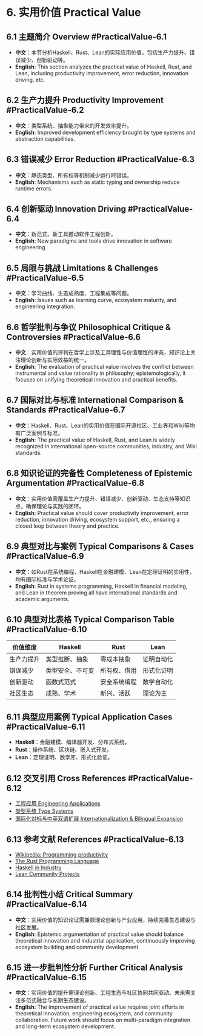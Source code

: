 # 6. 实用价值 Practical Value

## 6.1 主题简介 Overview #PracticalValue-6.1

- **中文**：本节分析Haskell、Rust、Lean的实际应用价值，包括生产力提升、错误减少、创新驱动等。
- **English**: This section analyzes the practical value of Haskell, Rust, and Lean, including productivity improvement, error reduction, innovation driving, etc.

## 6.2 生产力提升 Productivity Improvement #PracticalValue-6.2

- **中文**：类型系统、抽象能力带来的开发效率提升。
- **English**: Improved development efficiency brought by type systems and abstraction capabilities.

## 6.3 错误减少 Error Reduction #PracticalValue-6.3

- **中文**：静态类型、所有权等机制减少运行时错误。
- **English**: Mechanisms such as static typing and ownership reduce runtime errors.

## 6.4 创新驱动 Innovation Driving #PracticalValue-6.4

- **中文**：新范式、新工具推动软件工程创新。
- **English**: New paradigms and tools drive innovation in software engineering.

## 6.5 局限与挑战 Limitations & Challenges #PracticalValue-6.5

- **中文**：学习曲线、生态成熟度、工程集成等问题。
- **English**: Issues such as learning curve, ecosystem maturity, and engineering integration.

## 6.6 哲学批判与争议 Philosophical Critique & Controversies #PracticalValue-6.6

- **中文**：实用价值的评判在哲学上涉及工具理性与价值理性的冲突，知识论上关注理论创新与实际效益的统一。
- **English**: The evaluation of practical value involves the conflict between instrumental and value rationality in philosophy; epistemologically, it focuses on unifying theoretical innovation and practical benefits.

## 6.7 国际对比与标准 International Comparison & Standards #PracticalValue-6.7

- **中文**：Haskell、Rust、Lean的实用价值在国际开源社区、工业界和Wiki等均有广泛案例与标准。
- **English**: The practical value of Haskell, Rust, and Lean is widely recognized in international open-source communities, industry, and Wiki standards.

## 6.8 知识论证的完备性 Completeness of Epistemic Argumentation #PracticalValue-6.8

- **中文**：实用价值需覆盖生产力提升、错误减少、创新驱动、生态支持等知识点，确保理论与实践的闭环。
- **English**: Practical value should cover productivity improvement, error reduction, innovation driving, ecosystem support, etc., ensuring a closed loop between theory and practice.

## 6.9 典型对比与案例 Typical Comparisons & Cases #PracticalValue-6.9

- **中文**：如Rust在系统编程、Haskell在金融建模、Lean在定理证明的实用性，均有国际标准与学术论证。
- **English**: Rust in systems programming, Haskell in financial modeling, and Lean in theorem proving all have international standards and academic arguments.

## 6.10 典型对比表格 Typical Comparison Table #PracticalValue-6.10

| 价值维度 | Haskell | Rust | Lean |
|----------|---------|------|------|
| 生产力提升 | 类型推断、抽象 | 零成本抽象 | 证明自动化 |
| 错误减少   | 类型安全、不可变 | 所有权、借用 | 形式化证明 |
| 创新驱动   | 函数式范式 | 安全系统编程 | 数学自动化 |
| 社区生态   | 成熟、学术 | 新兴、活跃 | 理论为主 |

## 6.11 典型应用案例 Typical Application Cases #PracticalValue-6.11

- **Haskell**：金融建模、编译器开发、分布式系统。
- **Rust**：操作系统、区块链、嵌入式开发。
- **Lean**：定理证明、数学库、形式化验证。

## 6.12 交叉引用 Cross References #PracticalValue-6.12

- [工程应用 Engineering Applications](../EngineeringApplications/README.md)
- [类型系统 Type Systems](../TypeSystems/README.md)
- [国际化对标与中英双语扩展 Internationalization & Bilingual Expansion](../Internationalization_Bilingual/README.md)

## 6.13 参考文献 References #PracticalValue-6.13

- [Wikipedia: Programming productivity](https://en.wikipedia.org/wiki/Programming_productivity)
- [The Rust Programming Language](https://doc.rust-lang.org/book/)
- [Haskell in Industry](https://wiki.haskell.org/Haskell_in_industry)
- [Lean Community Projects](https://leanprover-community.github.io/)

## 6.14 批判性小结 Critical Summary #PracticalValue-6.14

- **中文**：实用价值的知识论证需兼顾理论创新与产业应用，持续完善生态建设与社区发展。
- **English**: Epistemic argumentation of practical value should balance theoretical innovation and industrial application, continuously improving ecosystem building and community development.

## 6.15 进一步批判性分析 Further Critical Analysis #PracticalValue-6.15

- **中文**：实用价值的提升需理论创新、工程生态与社区协同共同驱动。未来需关注多范式融合与长期生态建设。
- **English**: The improvement of practical value requires joint efforts in theoretical innovation, engineering ecosystem, and community collaboration. Future work should focus on multi-paradigm integration and long-term ecosystem development.
